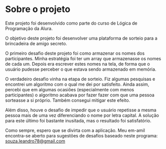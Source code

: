 # Sobre o projeto

Este projeto foi desenvolvido como parte do curso de Lógica de Programação da Alura.

O objetivo deste projeto foi desenvolver uma plataforma de sorteio para a brincadeira de amigo secreto.

O primeiro desafio deste projeto foi como armazenar os nomes dos participantes. Minha estratégia foi ter um array que armazenasse os nomes de cada um.
Depois era escrever estes nomes na tela, de forma que o usuário pudesse perceber o que estava sendo armazenado em memória.

O verdadeiro desafio vinha na etapa de sorteio. Fiz algumas pesquisas e encontrei um algoritmo com o qual me dei por satisfeito. Ainda assim, percebi que em algumas ocasiões (especialmente com menos participantes) o algoritmo acabava por fazer fazer com que uma pessoa sorteasse a si próprio. Também consegui mitigar este efeito.

Além disso, houve o desafio de impedir que o usuário repetisse a mesma pessoa mais de uma vez diferenciando o nome por letra capital. A solução para este último foi bastante inusitada, mas o resultado foi satisfatório.

Como sempre, espero que se divirta com a aplicação. Meu em-amil encontra-se aberto para sugestões de desafios baseado neste programa: souza.leandro78@gmail.com